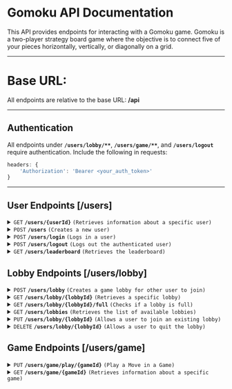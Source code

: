 # Gomoku API Documentation

This API provides endpoints for interacting with a Gomoku game. Gomoku is a two-player strategy board game where the objective is to connect five of your pieces horizontally, vertically, or diagonally on a grid.

------------------------------------------------------------------------------------------

# Base URL:
All endpoints are relative to the base URL: <b>/api</b>

------------------------------------------------------------------------------------------

## Authentication

All endpoints under <b>`/users/lobby/**`</b>, <b>`/users/game/**`</b>, and <b>`/users/logout`</b> require authentication. Include the following in requests:

```typescript
headers: {
    'Authorization': 'Bearer <your_auth_token>'
}
```
------------------------------------------------------------------------------------------

## User Endpoints [/users]
<details>
<summary><code>GET</code> <code><b>/users/{userId}</b></code> <code>(Retrieves information about a specific user)</code></summary>

##### Parameters

> | name      |  type     | description                                                           |
> |-----------|-----------|-----------------------------------------------------------------------|
> | userId    |  required | ID of the user                                                        |  

##### Responses

> | http code     | content-type                      | response                                                            |
> |---------------|-----------------------------------|---------------------------------------------------------------------|
> | `200`         | `application/json`                | `{"userId":"1","username":"user1","email":"user1@gmail.com"}`       |
> | `404`         | `application/json`                | `{"message":"User not found"}`                                      |

</details>

<details>
<summary><code>POST</code> <code><b>/users</b></code> <code>(Creates a new user)</code></summary>

##### Request Body

The request body should be a JSON object with the following properties:

> | name      |  type     | description                                                           |
> |-----------|-----------|-----------------------------------------------------------------------|
> | username  |  required | The username for the new user                                         |
> | email     |  required | The email address for the new user                                    |
> | password  |  required | The password for the new user. It should contain an uppercase letter, a number, and a special character. |

##### Responses

> | http code     | content-type                      | response                                                            |
> |---------------|-----------------------------------|---------------------------------------------------------------------|
> | `201`         | `application/json`                | `{"userId":"1","username":"user1","email":"user1@gmail.com"}`       |
> | `400`         | `application/json`                | `{"message":"Username, email or password missing"}`                 |
> | `400`         | `application/json`                | `{"message":"Password needs an uppercase letter, a number and a special character"}`                 |
> | `400`         | `application/json`                | `{"message":"Email doesnt have @"}`                                 |

</details>

<details>
<summary><code>POST</code> <code><b>/users/login</b></code> <code>(Logs in a user)</code></summary>

##### Request Body

The request body should be a JSON object with the following properties:

> | name      |  type     | description                                                           |
> |-----------|-----------|-----------------------------------------------------------------------|
> | email     |  required | The email address associated with the user account                    |
> | password  |  required | The password for the user account                                     |

##### Responses

> | http code     | content-type                      | response                                                            |
> |---------------|-----------------------------------|---------------------------------------------------------------------|
> | `200`         | `application/json`                | `{"user":{"userId":1,"username":"user1","email":"user1@gmail.com","passwordValidation":{"..."}},"token":"yourAccessToken"}`       |
> | `400`         | `application/json`                | `{"message":"Username, email or password missing"}`                 |
> | `400`         | `application/json`                | `{"message":"No user with the given credentials"}`                  |
> | `404`         | `application/json`                | `{"message":"No user with the given credentials"}`                  |

</details>

<details>
<summary><code>POST</code> <code><b>/users/logout</b></code> <code>(Logs out the authenticated user)</code></summary>

##### Responses

> | http code     | content-type                      | response                                                            |
> |---------------|-----------------------------------|---------------------------------------------------------------------|
> | `200`         | `application/json`                | `{"userId":"1","username":"user1","email":"user1@gmail.com"}`       |
> | `401`         | `application/json`                | `{"message":"Unauthorized Access"}`                                 |

</details>

<details>
<summary><code>GET</code> <code><b>/users/leaderboard</b></code> <code>(Retrieves the leaderboard)</code></summary>

##### Responses

> | http code     | content-type                      | response                                                            |
> |---------------|-----------------------------------|---------------------------------------------------------------------|
> | `200`         | `application/json`                | `[{"userId": 1, "username": "user1", "points": 100}, {"userId": 2, "username": "user2", "points": 90}, ...]`       |

</details>

## Lobby Endpoints [/users/lobby]

<details>
<summary><code>POST</code> <code><b>/users/lobby</b></code> <code>(Creates a game lobby for other user to join)</code></summary>

##### Request Body

The request body should be a JSON object with the following properties:

> | name       |  type     | description                                        |
> |------------|-----------|----------------------------------------------------|
> | name       |  required | The name of the lobby.                              |
> | opening    |  required | The opening of the lobby (Freestyle, Pro, Long_Pro, Swap) |
> | variant    |  required | The variant of the lobby (Freestyle, Swap)         |
> | size       |  required | The board size of the lobby (15 or 19)             |

##### Responses

> | http code     | content-type                      | response                                                            |
> |---------------|-----------------------------------|---------------------------------------------------------------------|
> | `201`         | `application/json`                | `{"lobbyId": 1, "p1": "user1", "name": "Lobby1"}`                   |
> | `400`         | `application/json`                | `{"message":"Missing parameters for lobby"}`                        |
> | `400`         | `application/json`                | `{"message":"Those rules are invalid"}`                             |
> | `400`         | `application/json`                | `{"message":"Those rules are invalid"}`                             |
> | `401`         | `application/json`                | `{"message":"Unauthorized Access"}`                                 |
> | `404`         | `application/json`                | `{"message":"User is already in lobby"}`                            |

</details>

<details>
<summary><code>GET</code> <code><b>/users/lobby/{lobbyId}</b></code> <code>(Retrieves a specific lobby)</code></summary>

##### Parameters

> | name      |  type     | description                                                           |
> |-----------|-----------|-----------------------------------------------------------------------|
> | lobbyId   |  required | ID of the lobby                                                       |  

##### Responses

> | http code     | content-type                      | response                                                            |
> |---------------|-----------------------------------|---------------------------------------------------------------------|
> | `200`         | `application/json`                | `{"lobbyId": 1, "p1": "user1", "name": "Lobby1"}`                   |
> | `401`         | `application/json`                | `{"message":"Unauthorized Access"}`                                 |
> | `404`         | `application/json`                | `{"message":"Lobby not Found"}`                                     |

</details>

<details>
<summary><code>GET</code> <code><b>/users/lobby/{lobbyId}/full</b></code> <code>(Checks if a lobby is full)</code></summary>

##### Parameters

> | name      |  type     | description                                                           |
> |-----------|-----------|-----------------------------------------------------------------------|
> | lobbyId   |  required | ID of the lobby                                                       |  

##### Responses

> | http code     | content-type                      | response                                                            |
> |---------------|-----------------------------------|---------------------------------------------------------------------|
> | `200`         | `application/json`                | `{"message": "Lobby has one player", "gameId": "Game has not been created"}` |
> | `401`         | `application/json`                | `{"message":"Unauthorized Access"}`                                 |
> | `404`         | `application/json`                | `{"message":"Lobby not Found"}`                                     |

</details>

<details>
<summary><code>GET</code> <code><b>/users/lobbies</b></code> <code>(Retrieves the list of available lobbies)</code></summary>

##### Responses

> | http code     | content-type                      | response                                                            |
> |---------------|-----------------------------------|---------------------------------------------------------------------|
> | `200`         | `application/json`                | `[{"lobbyId": 1, "name": "Example Lobby 1", "opening": 1, "variant": 2, "boardSize": 15, "p1": 1, "p2": null}, {"lobbyId": 2, "name": "Example Lobby 2", "opening": 3, "variant": 1, "boardSize": 19, "p1": 5, "p2": null}, ...]`       |
> | `401`         | `application/json`                | `{"message":"Unauthorized Access"}`                                 |

</details>

<details>
<summary><code>PUT</code> <code><b>/users/lobby/{lobbyId}</b></code> <code>(Allows a user to join an existing lobby)</code></summary>

##### Parameters

> | name      |  type     | description                                                           |
> |-----------|-----------|-----------------------------------------------------------------------|
> | lobbyId   |  required | ID of the lobby                                                       |  

##### Responses

> | http code     | content-type                      | response                                                            |
> |---------------|-----------------------------------|---------------------------------------------------------------------|
> | `201`         | `application/json`                | `{"gameId": 1, "name": "Example Game", "playerWhite": 1, "playerBlack": 3, "opening": 3, "variant": 1, "boardSize": 15, "currentTurn": "white", "pieces": "...", "state": "Game is Active"}` |
> | `400`         | `application/json`                | `{"message":"User is already in lobby"}`                            |
> | `400`         | `application/json`                | `{"message":"Game creation error"}`                                 |
> | `401`         | `application/json`                | `{"message":"Unauthorized Access"}`                                 |
> | `404`         | `application/json`                | `{"message":"User not found"}`                                      |
> | `404`         | `application/json`                | `{"message":"Lobby not Found"}`                                     |

</details>

<details>
<summary><code>DELETE</code> <code><b>/users/lobby/{lobbyId}</b></code> <code>(Allows a user to quit the lobby)</code></summary>

##### Parameters

> | name      |  type     | description                                                           |
> |-----------|-----------|-----------------------------------------------------------------------|
> | lobbyId   |  required | ID of the lobby                                                       |  

##### Responses

> | http code     | content-type                      | response                                                            |
> |---------------|-----------------------------------|---------------------------------------------------------------------|
> | `200`         | `application/json`                |                                                                     |
> | `401`         | `application/json`                | `{"message":"Unauthorized Access"}`                                 |
> | `404`         | `application/json`                | `{"message":"Lobby not Found"}`                                     |
> | `404`         | `application/json`                | `{"message":"User not found"}`                                      |

</details>

## Game Endpoints [/users/game]

<details>
<summary><code>PUT</code> <code><b>/users/game/play/{gameId}</b></code> <code>(Play a Move in a Game)</code></summary>

##### Parameters

> | name      |  type     | description                                                           |
> |-----------|-----------|-----------------------------------------------------------------------|
> | gameId    |  required | ID of the game                                                        |  

##### Request Body

The request body should be a JSON object with the following properties:

> | name       |  type     | description                                        |
> |------------|-----------|----------------------------------------------------|
> | row        |  required | The row where the move is played.                  |
> | col        |  required | The column where the move is played.               |

##### Responses

> | http code     | content-type                      | response                                                            |
> |---------------|-----------------------------------|---------------------------------------------------------------------|
> | `200`         | `application/json`                | `{"gameId": 1, "name": "Example Game", "playerWhite": 1, "playerBlack": 3, "opening": 3, "variant": 1, "boardSize": 15, "currentTurn": "white", "pieces": "...", "state": "Game is Active"}` |
> | `400`         | `application/json`                | `{"message":"Game failed to update"}`                               |
> | `400`         | `application/json`                | `{"message":"Not your turn"}`                                       |
> | `400`         | `application/json`                | `{"message":"Game has finished"}`                                   |
> | `400`         | `application/json`                | `{"message":"Game has finished with a draw"}`                       |
> | `400`         | `application/json`                | `{"message":"Piece already in that position"}`                      |
> | `401`         | `application/json`                | `{"message":"Unauthorized Access"}`                                 |
> | `404`         | `application/json`                | `{"message":"Game Not Found"}`                                      |

</details>

<details>
<summary><code>GET</code> <code><b>/users/game/{gameId}</b></code> <code>(Retrieves information about a specific game)</code></summary>

##### Parameters

> | name      |  type     | description                                                           |
> |-----------|-----------|-----------------------------------------------------------------------|
> | gameId    |  required | ID of the game                                                        |  

##### Responses

> | http code     | content-type                      | response                                                            |
> |---------------|-----------------------------------|---------------------------------------------------------------------|
> | `200`         | `application/json`                | `{"gameId": 1, "name": "Example Game", "playerWhite": 1, "playerBlack": 3, "opening": 3, "variant": 1, "boardSize": 15, "currentTurn": "white", "pieces": "...", "state": "Game is Active"}` |
> | `401`         | `application/json`                | `{"message":"Unauthorized Access"}`                                 |
> | `404`         | `application/json`                | `{"message":"Game Not Found"}`                                      |

</details>
